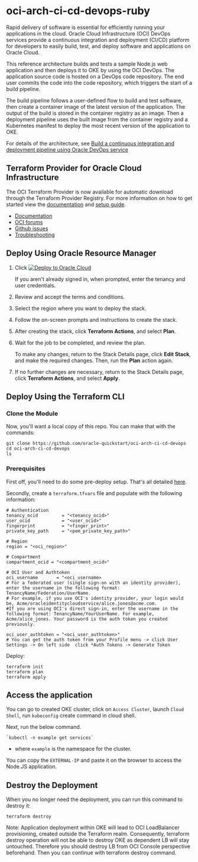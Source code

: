 # oci-arch-ci-cd-devops-ruby

Rapid delivery of software is essential for efficiently running your applications in the cloud. Oracle Cloud Infrastructure (OCI) DevOps services provide a continuous integration and deployment (CI/CD) platform for developers to easily build, test, and deploy software and applications on Oracle Cloud.

This reference architecture builds and tests a sample Node.js web application and then deploys it to OKE by using the OCI DevOps. The application source code is hosted on a DevOps code repository. The end user commits the code into the code repository, which triggers the start of a build pipeline.

The build pipeline follows a user-defined flow to build and test software, then create a container image of the latest version of the application. The output of the build is stored in the container registry as an image. Then a deployment pipeline uses the built image from the container registry and a Kubernetes manifest to deploy the most recent version of the application to OKE.


For details of the architecture, see [Build a continuous integration and deployment pipeline using Oracle DevOps service](https://docs.oracle.com/en/solutions/ci-cd-pipe-oci-devops/index.html)

## Terraform Provider for Oracle Cloud Infrastructure
The OCI Terraform Provider is now available for automatic download through the Terraform Provider Registry. 
For more information on how to get started view the [documentation](https://www.terraform.io/docs/providers/oci/index.html) 
and [setup guide](https://www.terraform.io/docs/providers/oci/guides/version-3-upgrade.html).

* [Documentation](https://www.terraform.io/docs/providers/oci/index.html)
* [OCI forums](https://cloudcustomerconnect.oracle.com/resources/9c8fa8f96f/summary)
* [Github issues](https://github.com/terraform-providers/terraform-provider-oci/issues)
* [Troubleshooting](https://www.terraform.io/docs/providers/oci/guides/guides/troubleshooting.html)

## Deploy Using Oracle Resource Manager

1. Click [![Deploy to Oracle Cloud](https://oci-resourcemanager-plugin.plugins.oci.oraclecloud.com/latest/deploy-to-oracle-cloud.svg)](https://cloud.oracle.com/resourcemanager/stacks/create?region=home&zipUrl=https://github.com/chiphwang1/terraform-oci-arch-ci-cd-devops-ruby/archive/refs/tags/v.1.0.zip)

    If you aren't already signed in, when prompted, enter the tenancy and user credentials.

2. Review and accept the terms and conditions.

3. Select the region where you want to deploy the stack.

4. Follow the on-screen prompts and instructions to create the stack.

5. After creating the stack, click **Terraform Actions**, and select **Plan**.

6. Wait for the job to be completed, and review the plan.

    To make any changes, return to the Stack Details page, click **Edit Stack**, and make the required changes. Then, run the **Plan** action again.

7. If no further changes are necessary, return to the Stack Details page, click **Terraform Actions**, and select **Apply**. 

## Deploy Using the Terraform CLI

### Clone the Module

Now, you'll want a local copy of this repo. You can make that with the commands:

    git clone https://github.com/oracle-quickstart/oci-arch-ci-cd-devops
    cd oci-arch-ci-cd-devops
    ls

### Prerequisites
First off, you'll need to do some pre-deploy setup.  That's all detailed [here](https://github.com/cloud-partners/oci-prerequisites).

Secondly, create a `terraform.tfvars` file and populate with the following information:

```
# Authentication
tenancy_ocid         = "<tenancy_ocid>"
user_ocid            = "<user_ocid>"
fingerprint          = "<finger_print>"
private_key_path     = "<pem_private_key_path>"

# Region
region = "<oci_region>"

# Compartment
compartment_ocid = "<compartment_ocid>"

# OCI User and Authtoken
oci_username       = "<oci_username> 
# For a federated user (single sign-on with an identity provider), enter the username in the following format: TenancyName/Federation/UserName. 
# For example, if you use OCI's identity provider, your login would be, Acme/oracleidentitycloudservice/alice.jones@acme.com. 
#If you are using OCI's direct sign-in, enter the username in the following format: TenancyName/YourUserName. For example, Acme/alice_jones. Your password is the auth token you created previously.

oci_user_authtoken = "<oci_user_authtoken>" 
# You can get the auth token from your Profile menu -> click User Settings -> On left side  click *Auth Tokens -> Generate Token

````

Deploy:

    terraform init
    terraform plan
    terraform apply


## Access the application
You can go to created OKE cluster, click on `Access Cluster`, launch `Cloud Shell`, run `kubeconfig` create command in cloud shell. 

Next, run the below command.

    `kubectl -n example get services` 

- where `example` is the namespace for the cluster. 
 
You can copy the `EXTERNAL-IP` and paste it on the browser to access the Node.JS application.

## Destroy the Deployment
When you no longer need the deployment, you can run this command to destroy it:

    terraform destroy

Note: Application deployment within OKE will lead to OCI LoadBalancer provisioning, created outside the Terraform realm. Consequently, terraform destroy operation will not be able to destroy OKE as dependent LB will stay untouched. Therefore you should destroy LB from OCI Console perspective beforehand. Then you can continue with terraform destroy command.

